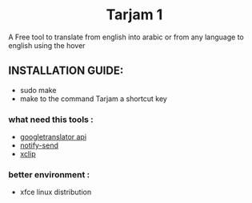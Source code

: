 <center> <h1>Tarjam 1</h1> </center>


A Free tool to translate from english into arabic or from any language to english using the hover 



## INSTALLATION GUIDE: 

* sudo make 
* make to  the command Tarjam  a shortcut key 


### what need this tools : 

* [ googletranslator api ](https://pypi.org/project/googletrans/)
* [ notify-send ](http://manpages.ubuntu.com/manpages/xenial/man1/notify-send.1.html)
* [ xclip ](https://github.com/astrand/xclip) 


### better environment : 

* xfce linux distribution  
